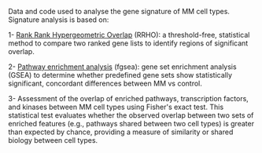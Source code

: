 Data and code used to analyse the gene signature of MM cell types. 
Signature analysis is based on:

1-  [Rank Rank Hypergeometric Overlap](https://academic.oup.com/nar/article/38/17/e169/1033168) (RRHO): a threshold-free, statistical method to compare two ranked gene lists to identify regions of significant overlap.

2-  [Pathway enrichment analysis](https://www.biorxiv.org/content/10.1101/060012v3.abstract) (fgsea): gene set enrichment analysis (GSEA) to determine whether predefined gene sets show statistically significant, concordant differences between MM vs control.

3-  Assessment of the overlap of enriched pathways, transcription factors, and kinases between MM cell types using Fisher's exact test. This statistical test evaluates whether the observed overlap between two sets of enriched features (e.g., pathways shared between two cell types) is greater than expected by chance, providing a measure of similarity or shared biology between cell types.


